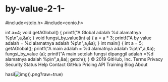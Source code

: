 # by-value-2-1-

#include<stdio.h>
#include<conio.h>

int a=4;
void getAGlobal()
{
    printf("A Global adalah %d alamatnya %p\n",a,&a);
}
void fungsi_by_value(int a)
{
    a = a * 3;
    printf("A by value adalah = %d alamatnya adalah %p\n",a,&a);
}
int main()
{
    int a = 5;
    getAGlobal();
    printf("A main adalah = %d alamatnya adalah %p\n",a,&a);
    fungsi_by_value (a);
    printf("A main setelah fungsi dipanggil adalah =%d alamatnya adalah %p\n",a,&a);
    getch();
}
© 2019 GitHub, Inc.
Terms
Privacy
Security
Status
Help
Contact GitHub
Pricing
API
Training
Blog
About


hasil![img](https://github.com/Masdiaditia/by-value-2-1-/blob/master/by%20valuie2(1)))).png?raw=true)
